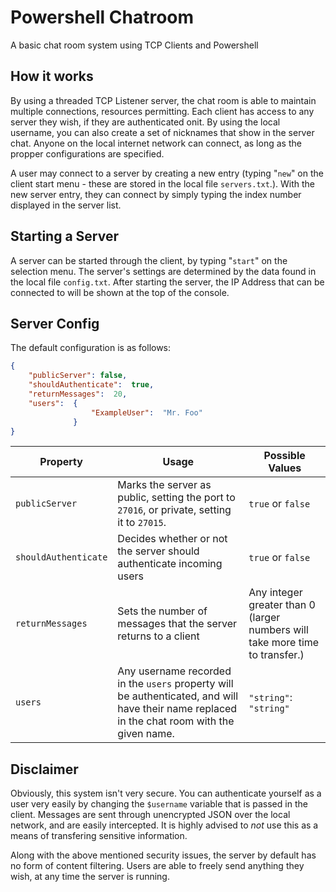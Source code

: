 # Powershell Chatroom
A basic chat room system using TCP Clients and Powershell

## How it works
By using a threaded TCP Listener server, the chat room is able to maintain multiple connections, resources permitting.
Each client has access to any server they wish, if they are authenticated onit. By using the local username, you can also create a set of nicknames that show in the server chat.
Anyone on the local internet network can connect, as long as the propper configurations are specified.

A user may connect to a server by creating a new entry (typing "`new`" on the client start menu - these are stored in the local file `servers.txt`.). With the new server entry, they can connect by simply typing the index number displayed in the server list.

## Starting a Server
A server can be started through the client, by typing "`start`" on the selection menu. The server's settings are determined by the data found in the local file `config.txt`. After starting the server, the IP Address that can be connected to will be shown at the top of the console.

## Server Config
The default configuration is as follows:
```json
{
    "publicServer": false,
    "shouldAuthenticate":  true,
    "returnMessages":  20,
    "users":  {
                  "ExampleUser":  "Mr. Foo"
              }
}
```
| Property | Usage | Possible Values |
|-----|-----|-----|
| `publicServer` | Marks the server as public, setting the port to `27016`, or private, setting it to `27015`. | `true` or `false` |
| `shouldAuthenticate` | Decides whether or not the server should authenticate incoming users | `true` or `false` |
| `returnMessages`| Sets the number of messages that the server returns to a client | Any integer greater than 0 (larger numbers will take more time to transfer.) |
| `users` | Any username recorded in the `users` property will be authenticated, and will have their name replaced in the chat room with the given name. | `"string"`: `"string"` |

## Disclaimer
Obviously, this system isn't very secure. You can authenticate yourself as a user very easily by changing the `$username` variable that is passed in the client. Messages are sent through unencrypted JSON over the local network, and are easily intercepted. It is highly advised to *not* use this as a means of transfering sensitive information.

Along with the above mentioned security issues, the server by default has no form of content filtering. Users are able to freely send anything they wish, at any time the server is running.
